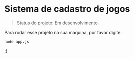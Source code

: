 <h1>Sistema de cadastro de jogos</h1>

> Status do projeto: Em desenvolvimento

Para rodar esse projeto na sua máquina, por favor digite:

```
node app.js
```

;)
